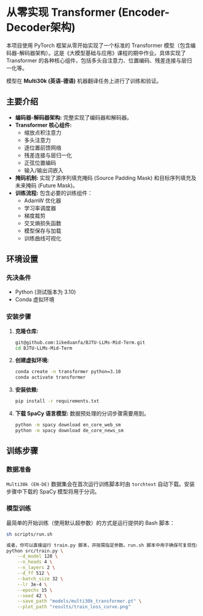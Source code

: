 # 从零实现 Transformer (Encoder-Decoder架构)

本项目使用 PyTorch 框架从零开始实现了一个标准的 Transformer 模型（包含编码器-解码器架构）。这是《大模型基础与应用》课程的期中作业。具体实现了 Transformer 的各种核心组件，包括多头自注意力、位置编码、残差连接与层归一化等。

模型在 **Multi30k (英语-德语)** 机器翻译任务上进行了训练和验证。

## 主要介绍

* **编码器-解码器架构:** 完整实现了编码器和解码器。
* **Transformer 核心组件:**
    * 缩放点积注意力
    * 多头注意力
    * 逐位置前馈网络
    * 残差连接与层归一化
    * 正弦位置编码
    * 输入/输出词嵌入
* **掩码机制:** 实现了源序列填充掩码 (Source Padding Mask) 和目标序列填充及未来掩码 (Future Mask)。
* **训练流程:** 包含必要的训练组件：
    * AdamW 优化器
    * 学习率调度器
    * 梯度裁剪
    * 交叉熵损失函数
    * 模型保存与加载
    * 训练曲线可视化

## 环境设置

### 先决条件

* Python (测试版本为 3.10)
* Conda 虚拟环境

### 安装步骤

1.  **克隆仓库:**
    ```bash
    git@github.com:1ikeduanfa/BJTU-LLMs-Mid-Term.git
    cd BJTU-LLMs-Mid-Term
    ```

2.  **创建虚拟环境:**
    ```bash
    conda create -n transformer python=3.10
    conda activate transformer
    ```

3.  **安装依赖:**
    ```bash
    pip install -r requirements.txt
    ```
   

4.  **下载 SpaCy 语言模型:** 数据预处理的分词步骤需要用到。
    ```bash
    python -m spacy download en_core_web_sm
    python -m spacy download de_core_news_sm
    ```

## 训练步骤

### 数据准备

`Multi30k (EN-DE)` 数据集会在首次运行训练脚本时由 `torchtext` 自动下载。安装步骤中下载的 SpaCy 模型将用于分词。

### 模型训练

最简单的开始训练（使用默认超参数）的方式是运行提供的 Bash 脚本：

```bash
sh scripts/run.sh

或者，你可以直接运行 train.py 脚本，并按需指定参数。run.sh 脚本中用于确保可复现性的精确命令（包含随机种子）如下：
python src/train.py \
    --d_model 128 \
    --n_heads 4 \
    --n_layers 2 \
    --d_ff 512 \
    --batch_size 32 \
    --lr 3e-4 \
    --epochs 15 \
    --seed 42 \
    --save_path "models/multi30k_transformer.pt" \
    --plot_path "results/train_loss_curve.png"